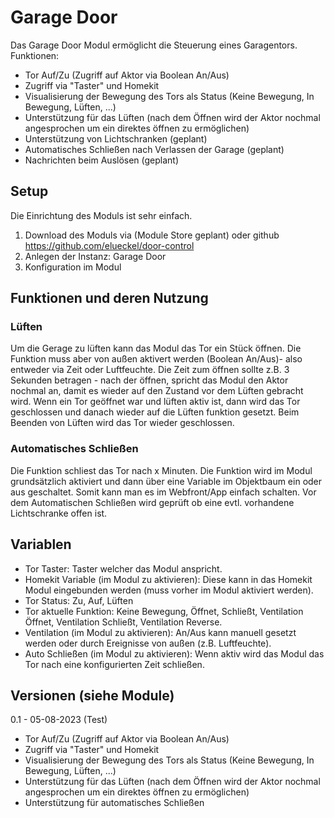 # Garage Door

Das Garage Door Modul ermöglicht die Steuerung eines Garagentors. Funktionen:

* Tor Auf/Zu (Zugriff auf Aktor via Boolean An/Aus)
* Zugriff via "Taster" und Homekit
* Visualisierung der Bewegung des Tors als Status (Keine Bewegung, In Bewegung, Lüften, ...)
* Unterstützung für das Lüften (nach dem Öffnen wird der Aktor nochmal angesprochen um ein direktes öffnen zu ermöglichen)
* Unterstützung von Lichtschranken (geplant)
* Automatisches Schließen nach Verlassen der Garage (geplant)
* Nachrichten beim Auslösen (geplant)

## Setup
Die Einrichtung des Moduls ist sehr einfach. 
1. Download des Moduls via (Module Store geplant) oder github https://github.com/elueckel/door-control 
2. Anlegen der Instanz: Garage Door
3. Konfiguration im Modul 

## Funktionen und deren Nutzung

### Lüften
Um die Gerage zu lüften kann das Modul das Tor ein Stück öffnen. Die Funktion muss aber von außen aktivert werden (Boolean An/Aus)- also entweder via Zeit oder Luftfeuchte. Die Zeit zum öffnen sollte z.B. 3 Sekunden betragen - nach der öffnen, spricht das Modul den Aktor nochmal an, damit es wieder auf den Zustand vor dem Lüften gebracht wird. 
Wenn ein Tor geöffnet war und lüften aktiv ist, dann wird das Tor geschlossen und danach wieder auf die Lüften funktion gesetzt. 
Beim Beenden von Lüften wird das Tor wieder geschlossen.

### Automatisches Schließen
Die Funktion schliest das Tor nach x Minuten. Die Funktion wird im Modul grundsätzlich aktiviert und dann über eine Variable im Objektbaum ein oder aus geschaltet. Somit kann man es im Webfront/App einfach schalten. Vor dem Automatischen Schließen wird geprüft ob eine evtl. vorhandene Lichtschranke offen ist. 

## Variablen

* Tor Taster: Taster welcher das Modul anspricht.
* Homekit Variable (im Modul zu aktivieren): Diese kann in das Homekit Modul eingebunden werden (muss vorher im Modul aktiviert werden).
* Tor Status: Zu, Auf, Lüften
* Tor aktuelle Funktion: Keine Bewegung, Öffnet, Schließt, Ventilation Öffnet, Ventilation Schließt, Ventilation Reverse.
* Ventilation (im Modul zu aktivieren): An/Aus kann manuell gesetzt werden oder durch Ereignisse von außen (z.B. Luftfeuchte).
* Auto Schließen (im Modul zu aktivieren): Wenn aktiv wird das Modul das Tor nach eine konfigurierten Zeit schließen.


## Versionen (siehe Module)
0.1 - 05-08-2023 (Test)
* Tor Auf/Zu (Zugriff auf Aktor via Boolean An/Aus)
* Zugriff via "Taster" und Homekit
* Visualisierung der Bewegung des Tors als Status (Keine Bewegung, In Bewegung, Lüften, ...)
* Unterstützung für das Lüften (nach dem Öffnen wird der Aktor nochmal angesprochen um ein direktes öffnen zu ermöglichen)
* Unterstützung für automatisches Schließen
